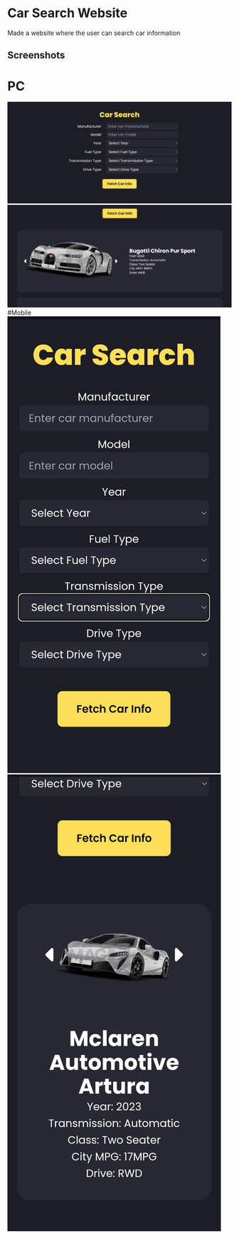 # Car Search Website

Made a website where the user can search car information

## Screenshots
# PC
![Screenshot](screenshot/input-pc.png)
![Screenshot](screenshot/result-pc.png)
#Mobile
![Screenshot](screenshot/input-mobile.jpg)
![Screenshot](screenshot/result-mobile.jpg)
